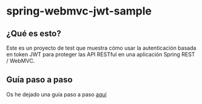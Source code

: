 # spring-webmvc-jwt-sample

## ¿Qué es esto?

Este es un proyecto de test que muestra cómo usar la autenticación basada en token JWT para proteger las API RESTful en una aplicación Spring REST / WebMVC.


## Guía paso a paso

Os he dejado una guía paso a paso [aquí](GUIDE.md)